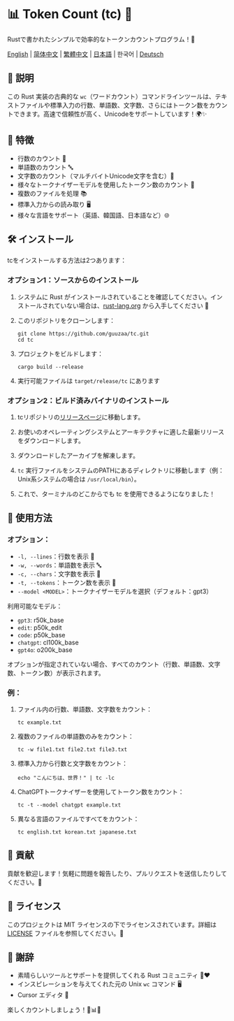 # 📊 Token Count (tc) 🦀

Rustで書かれたシンプルで効率的なトークンカウントプログラム！🚀

[English](../README.md) | [简体中文](README-zh-CN.md) | [繁體中文](README-zh-TW.md) | [日本語](README-ja-JP.md) | 한국어 | [Deutsch](README-de-DE.md)

## 📝 説明

この Rust 実装の古典的な `wc`（ワードカウント）コマンドラインツールは、テキストファイルや標準入力の行数、単語数、文字数、さらにはトークン数をカウントできます。高速で信頼性が高く、Unicodeをサポートしています！🌍✨

## 🎯 特徴

- 行数のカウント 📏
- 単語数のカウント 🔤
- 文字数のカウント（マルチバイトUnicode文字を含む）🔡
- 様々なトークナイザーモデルを使用したトークン数のカウント 🔢
- 複数のファイルを処理 📚
- 標準入力からの読み取り 🖥️
- 様々な言語をサポート（英語、韓国語、日本語など）🌐

## 🛠️ インストール

tcをインストールする方法は2つあります：

### オプション1：ソースからのインストール

1. システムに Rust がインストールされていることを確認してください。インストールされていない場合は、[rust-lang.org](https://www.rust-lang.org/tools/install) から入手してください 🦀

2. このリポジトリをクローンします：
   ```
   git clone https://github.com/guuzaa/tc.git
   cd tc
   ```

3. プロジェクトをビルドします：
   ```
   cargo build --release
   ```

4. 実行可能ファイルは `target/release/tc` にあります

### オプション2：ビルド済みバイナリのインストール

1. tcリポジトリの[リリースページ](https://github.com/guuzaa/tc/releases)に移動します。

2. お使いのオペレーティングシステムとアーキテクチャに適した最新リリースをダウンロードします。

3. ダウンロードしたアーカイブを解凍します。

4. `tc` 実行ファイルをシステムのPATHにあるディレクトリに移動します（例：Unix系システムの場合は `/usr/local/bin`）。

5. これで、ターミナルのどこからでも tc を使用できるようになりました！

## 🚀 使用方法

### オプション：

- `-l, --lines`：行数を表示 📏
- `-w, --words`：単語数を表示 🔤
- `-c, --chars`：文字数を表示 🔡
- `-t, --tokens`：トークン数を表示 🔢
- `--model <MODEL>`：トークナイザーモデルを選択（デフォルト：gpt3）

利用可能なモデル：
- `gpt3`: r50k_base
- `edit`: p50k_edit
- `code`: p50k_base
- `chatgpt`: cl100k_base
- `gpt4o`: o200k_base

オプションが指定されていない場合、すべてのカウント（行数、単語数、文字数、トークン数）が表示されます。

### 例：

1. ファイル内の行数、単語数、文字数をカウント：
   ```
   tc example.txt
   ```

2. 複数のファイルの単語数のみをカウント：
   ```
   tc -w file1.txt file2.txt file3.txt
   ```

3. 標準入力から行数と文字数をカウント：
   ```
   echo "こんにちは、世界！" | tc -lc
   ```

4. ChatGPTトークナイザーを使用してトークン数をカウント：
   ```
   tc -t --model chatgpt example.txt
   ```

5. 異なる言語のファイルですべてをカウント：
   ```
   tc english.txt korean.txt japanese.txt
   ```

## 🤝 貢献

貢献を歓迎します！気軽に問題を報告したり、プルリクエストを送信したりしてください。🎉

## 📜 ライセンス

このプロジェクトは MIT ライセンスの下でライセンスされています。詳細は [LICENSE](../LICENSE) ファイルを参照してください。📄

## 🙏 謝辞

- 素晴らしいツールとサポートを提供してくれる Rust コミュニティ 🦀❤️
- インスピレーションを与えてくれた元の Unix `wc` コマンド 🖥️
- Cursor エディタ 🤖

楽しくカウントしましょう！🎉📊🚀